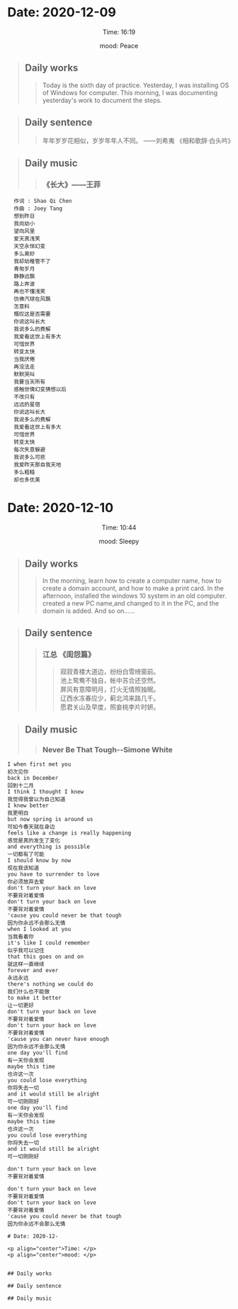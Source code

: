 
# Date: 2020-12-09

<p align="center">Time: 16:19</p>
<p align="center">mood: Peace</p>

>## Daily works
>>Today is the sixth day of practice.
>>Yesterday, I was installing OS of Windows for computer. This morning, I was documenting yesterday's work to document the steps.

>## Daily sentence
>>年年岁岁花相似，岁岁年年人不同。 ——刘希夷 《相和歌辞·白头吟》

>## Daily music
>>### 《长大》——王菲

```
  作词 : Shao Qi Chen
  作曲 : Joey Tang
  想到昨日
  我尚幼小
  望向风里
  爱天真浅笑
  天空永恒幻变
  多么奥妙
  我却幼稚管不了
  青匆岁月
  静静远飘
  路上奔波
  再也不懂浅笑
  彷佛汽球在风飘
  怎意料
  慨叹这是否需要
  你说这叫长大
  我说多么的费解
  我爱看这世上有多大
  可惜世界
  转变太快
  当我厌倦
  再没法走
  默默哭叫
  我要当天所有
  感触世情幻变猜想以后
  不改只有
  远远的星宿
  你说这叫长大
  我说多么的费解
  我爱看这世上有多大
  可惜世界
  转变太快
  每次失意躲避
  我说多么可悲
  我爱昨天那自我天地
  多么粗糙
  却也多优美
```
  
  
  
# Date: 2020-12-10

<p align="center">Time: 10:44</p>
<p align="center">mood: Sleepy</p>


>## Daily works
>>In the morning, learn how to create a computer name, how to create a domain account, and how to make a print card. 
>>In the afternoon, installed the  windows 10 system in an old computer. created a new PC name,and changed to it in the PC, and the domain is added.
>>And so on......

>## Daily sentence
>>### 江总 《闺怨篇》
>>>寂寂青楼大道边，纷纷白雪绮窗前。  
>>>池上鸳鸯不独自，帐中苏合还空然。  
>>>屏风有意障明月，灯火无情照独眠。  
>>>辽西水冻春应少，蓟北鸿来路几千。  
>>>愿君关山及早度，照妾桃李片时妍。  


>## Daily music
>>### Never Be That Tough--Simone White

```
I when first met you
初次见你
back in December
回到十二月
I think I thought I knew
我觉得我曾以为自己知道
I knew better
我更明白
but now spring is around us
可如今春天就在身边
feels like a change is really happening
感觉是真的发生了变化
and everything is possible
一切都有了可能
I should know by now
现在我该知道
you have to surrender to love
你必须放弃去爱
don't turn your back on love
不要背对着爱情
don't turn your back on love
不要背对着爱情
'cause you could never be that tough
因为你永远不会那么无情
when I looked at you
当我看着你
it's like I could remember
似乎我可以记住
that this goes on and on
就这样一直继续
forever and ever
永远永远
there's nothing we could do
我们什么也不能做
to make it better
让一切更好
don't turn your back on love
不要背对着爱情
don't turn your back on love
不要背对着爱情
'cause you can never have enough
因为你永远不会那么无情
one day you'll find
有一天你会发现
maybe this time
也许这一次
you could lose everything
你将失去一切
and it would still be alright
可一切刚刚好
one day you'll find
有一天你会发现
maybe this time
也许这一次
you could lose everything
你将失去一切
and it would still be alright
可一切刚刚好

don't turn your back on love
不要背对着爱情

don't turn your back on love
不要背对着爱情
don't turn your back on love
不要背对着爱情
'cause you could never be that tough
因为你永远不会那么无情
```






```
# Date: 2020-12-

<p align="center">Time: </p>
<p align="center">mood: </p>


## Daily works

## Daily sentence

## Daily music
```




